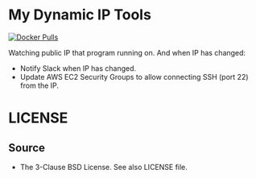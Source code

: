 # My Dynamic IP Tools

[![Docker Pulls](https://img.shields.io/docker/pulls/kitsuyui/dynamic-ip-tools.svg)](https://hub.docker.com/r/kitsuyui/dynamic-ip-tools/)

Watching public IP that program running on.
And when IP has changed:

- Notify Slack when IP has changed.
- Update AWS EC2 Security Groups to allow connecting SSH (port 22) from the IP.

# LICENSE

## Source

- The 3-Clause BSD License. See also LICENSE file.

